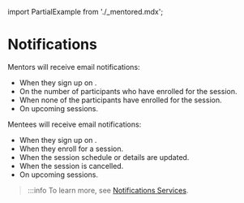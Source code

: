 import PartialExample from './_mentored.mdx';

# Notifications

Mentors will receive email notifications:

* When they sign up on <PartialExample mentored />.
* On the number of participants who have enrolled for the session.
* When none of the participants have enrolled for the session.
* On upcoming sessions. 

Mentees will receive email notifications:

* When they sign up on <PartialExample mentored />.
* When they enroll for a session.
* When the session schedule or details are updated.
* When the session is cancelled.
* On upcoming sessions. 

>:::info
>To learn more, see [Notifications Services](https://dev.elevate-apis.shikshalokam.org/notification/api-doc).







